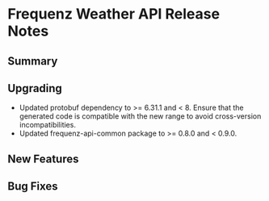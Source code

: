 # Frequenz Weather API Release Notes

## Summary

<!-- Here goes a general summary of what this release is about -->

## Upgrading

- Updated protobuf dependency to >= 6.31.1 and < 8. Ensure that the generated code is compatible with the new range to
   avoid cross-version incompatibilities.
- Updated frequenz-api-common package to >= 0.8.0 and < 0.9.0.

## New Features

<!-- Here goes the main new features and examples or instructions on how to use them -->

## Bug Fixes

<!-- Here goes notable bug fixes that are worth a special mention or explanation -->
